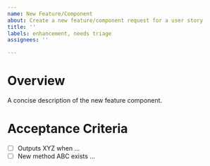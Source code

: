 ```yaml
---
name: New Feature/Component
about: Create a new feature/component request for a user story 
title: ''
labels: enhancement, needs triage
assignees: ''

---
```


# Overview
A concise description of the new feature component.

# Acceptance Criteria
- [ ] Outputs XYZ when ...
- [ ] New method ABC exists ...
